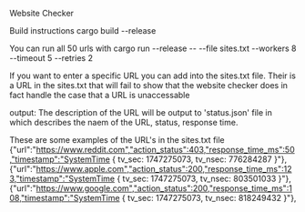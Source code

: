 Website Checker

Build instructions cargo build --release

You can run all 50 urls with cargo run --release -- --file sites.txt --workers 8 --timeout 5 --retries 2

If you want to enter a specific URL you can add into the sites.txt file.
Their is a URL in the sites.txt that will fail to show that the website checker does in fact handle the case that a URL is unaccessable


output: The description of the URL will be output to 'status.json' file in which describes the naem of the URL, status, response time.


These are some examples of the URL's in the sites.txt file
{"url":"https://www.reddit.com","action_status":403,"response_time_ms":50,"timestamp":"SystemTime { tv_sec: 1747275073, tv_nsec: 776284287 }"},
{"url":"https://www.apple.com","action_status":200,"response_time_ms":123,"timestamp":"SystemTime { tv_sec: 1747275073, tv_nsec: 803501033 }"},
{"url":"https://www.google.com","action_status":200,"response_time_ms":108,"timestamp":"SystemTime { tv_sec: 1747275073, tv_nsec: 818249432 }"},